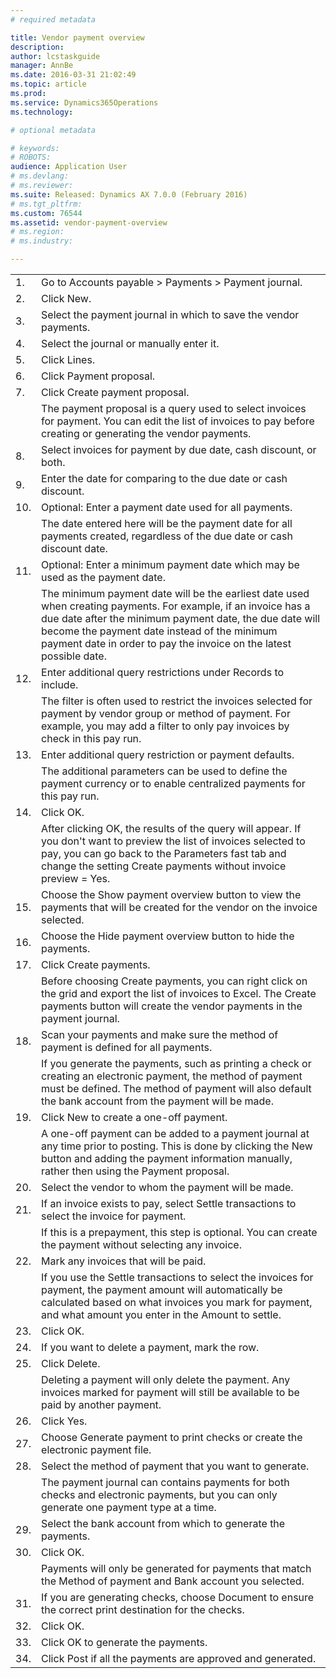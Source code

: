 ```yaml
---
# required metadata

title: Vendor payment overview
description: 
author: lcstaskguide
manager: AnnBe
ms.date: 2016-03-31 21:02:49
ms.topic: article
ms.prod: 
ms.service: Dynamics365Operations
ms.technology: 

# optional metadata

# keywords: 
# ROBOTS: 
audience: Application User
# ms.devlang: 
# ms.reviewer: 
ms.suite: Released: Dynamics AX 7.0.0 (February 2016)
# ms.tgt_pltfrm: 
ms.custom: 76544
ms.assetid: vendor-payment-overview
# ms.region: 
# ms.industry: 

---
```


|     |                                                                                                                                                                                                                                                                                                  |
|-----|--------------------------------------------------------------------------------------------------------------------------------------------------------------------------------------------------------------------------------------------------------------------------------------------------|
| 1.  | Go to Accounts payable &gt; Payments &gt; Payment journal.                                                                                                                                                                                                                                       |
| 2.  | Click New.                                                                                                                                                                                                                                                                                       |
| 3.  | Select the payment journal in which to save the vendor payments.                                                                                                                                                                                                                                 |
| 4.  | Select the journal or manually enter it.                                                                                                                                                                                                                                                         |
| 5.  | Click Lines.                                                                                                                                                                                                                                                                                     |
| 6.  | Click Payment proposal.                                                                                                                                                                                                                                                                          |
| 7.  | Click Create payment proposal.                                                                                                                                                                                                                                                                   |
|     | The payment proposal is a query used to select invoices for payment. You can edit the list of invoices to pay before creating or generating the vendor payments.                                                                                                                                 |
| 8.  | Select invoices for payment by due date, cash discount, or both.                                                                                                                                                                                                                                 |
| 9.  | Enter the date for comparing to the due date or cash discount.                                                                                                                                                                                                                                   |
| 10. | Optional: Enter a payment date used for all payments.                                                                                                                                                                                                                                            |
|     | The date entered here will be the payment date for all payments created, regardless of the due date or cash discount date.                                                                                                                                                                       |
| 11. | Optional: Enter a minimum payment date which may be used as the payment date.                                                                                                                                                                                                                    |
|     | The minimum payment date will be the earliest date used when creating payments. For example, if an invoice has a due date after the minimum payment date, the due date will become the payment date instead of the minimum payment date in order to pay the invoice on the latest possible date. |
| 12. | Enter additional query restrictions under Records to include.                                                                                                                                                                                                                                    |
|     | The filter is often used to restrict the invoices selected for payment by vendor group or method of payment. For example, you may add a filter to only pay invoices by check in this pay run.                                                                                                    |
| 13. | Enter additional query restriction or payment defaults.                                                                                                                                                                                                                                          |
|     | The additional parameters can be used to define the payment currency or to enable centralized payments for this pay run.                                                                                                                                                                         |
| 14. | Click OK.                                                                                                                                                                                                                                                                                        |
|     | After clicking OK, the results of the query will appear. If you don't want to preview the list of invoices selected to pay, you can go back to the Parameters fast tab and change the setting Create payments without invoice preview = Yes.                                                     |
| 15. | Choose the Show payment overview button to view the payments that will be created for the vendor on the invoice selected.                                                                                                                                                                        |
| 16. | Choose the Hide payment overview button to hide the payments.                                                                                                                                                                                                                                    |
| 17. | Click Create payments.                                                                                                                                                                                                                                                                           |
|     | Before choosing Create payments, you can right click on the grid and export the list of invoices to Excel. The Create payments button will create the vendor payments in the payment journal.                                                                                                    |
| 18. | Scan your payments and make sure the method of payment is defined for all payments.                                                                                                                                                                                                              |
|     | If you generate the payments, such as printing a check or creating an electronic payment, the method of payment must be defined. The method of payment will also default the bank account from the payment will be made.                                                                         |
| 19. | Click New to create a one-off payment.                                                                                                                                                                                                                                                           |
|     | A one-off payment can be added to a payment journal at any time prior to posting. This is done by clicking the New button and adding the payment information manually, rather then using the Payment proposal.                                                                                   |
| 20. | Select the vendor to whom the payment will be made.                                                                                                                                                                                                                                              |
| 21. | If an invoice exists to pay, select Settle transactions to select the invoice for payment.                                                                                                                                                                                                       |
|     | If this is a prepayment, this step is optional. You can create the payment without selecting any invoice.                                                                                                                                                                                        |
| 22. | Mark any invoices that will be paid.                                                                                                                                                                                                                                                             |
|     | If you use the Settle transactions to select the invoices for payment, the payment amount will automatically be calculated based on what invoices you mark for payment, and what amount you enter in the Amount to settle.                                                                       |
| 23. | Click OK.                                                                                                                                                                                                                                                                                        |
| 24. | If you want to delete a payment, mark the row.                                                                                                                                                                                                                                                   |
| 25. | Click Delete.                                                                                                                                                                                                                                                                                    |
|     | Deleting a payment will only delete the payment. Any invoices marked for payment will still be available to be paid by another payment.                                                                                                                                                          |
| 26. | Click Yes.                                                                                                                                                                                                                                                                                       |
| 27. | Choose Generate payment to print checks or create the electronic payment file.                                                                                                                                                                                                                   |
| 28. | Select the method of payment that you want to generate.                                                                                                                                                                                                                                          |
|     | The payment journal can contains payments for both checks and electronic payments, but you can only generate one payment type at a time.                                                                                                                                                         |
| 29. | Select the bank account from which to generate the payments.                                                                                                                                                                                                                                     |
| 30. | Click OK.                                                                                                                                                                                                                                                                                        |
|     | Payments will only be generated for payments that match the Method of payment and Bank account you selected.                                                                                                                                                                                     |
| 31. | If you are generating checks, choose Document to ensure the correct print destination for the checks.                                                                                                                                                                                            |
| 32. | Click OK.                                                                                                                                                                                                                                                                                        |
| 33. | Click OK to generate the payments.                                                                                                                                                                                                                                                               |
| 34. | Click Post if all the payments are approved and generated.                                                                                                                                                                                                                                       |



